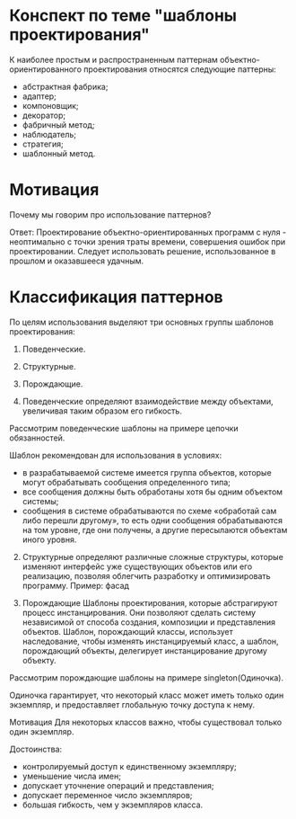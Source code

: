 # Конспект по теме "шаблоны проектирования"

К наиболее простым и распространенным паттернам объектно-ориентированного проектирования относятся следующие паттерны:
* абстрактная фабрика;
* адаптер;
* компоновщик;
* декоратор;
* фабричный метод;
* наблюдатель;
* стратегия;
* шаблонный метод.


# Мотивация 

Почему мы говорим про использование паттернов?

Ответ: Проектирование объектно-ориентированных программ с нуля - неоптимально с точки зрения
траты времени, совершения ошибок при проектировании. Следует использовать решение,
использованное в прошлом и оказавшееся удачным.

# Классификация паттернов

По целям использования выделяют три основных группы шаблонов проектирования:
1. Поведенческие.
2. Структурные.
3. Порождающие.

1. Поведенческие
определяют взаимодействие между объектами, увеличивая таким образом его
гибкость.

Рассмотрим поведенческие шаблоны на примере цепочки обязанностей. 

Шаблон рекомендован для использования в условиях:

* в разрабатываемой системе имеется группа объектов, которые могут обрабатывать сообщения определенного типа;
* все сообщения должны быть обработаны хотя бы одним объектом системы;
* сообщения в системе обрабатываются по схеме «обработай сам либо перешли другому», то есть одни сообщения обрабатываются на том уровне, где они получены, а другие пересылаются объектам иного уровня.


2. Структурные
определяют различные сложные структуры, которые изменяют интерфейс уже
существующих объектов или его реализацию, позволяя облегчить разработку и
оптимизировать программу.
Пример: фасад


3. Порождающие
Шаблоны проектирования, которые абстрагируют процесс инстанцирования. Они
позволяют сделать систему независимой от способа создания, композиции и
представления объектов. Шаблон, порождающий классы, использует наследование,
чтобы изменять инстанцируемый класс, а шаблон, порождающий объекты, делегирует
инстанцирование другому объекту.

Рассмотрим порождающие шаблоны на примере singleton(Одиночка). 

Одиночка гарантирует, что некоторый класс может иметь только один экземпляр, и
предоставляет глобальную точку доступа к нему.

Мотивация
Для некоторых классов важно, чтобы существовал только один экземпляр.

Достоинства:
* контролируемый доступ к единственному экземпляру;
* уменьшение числа имен;
* допускает уточнение операций и представления;
* допускает переменное число экземпляров;
* большая гибкость, чем у экземпляров класса.
